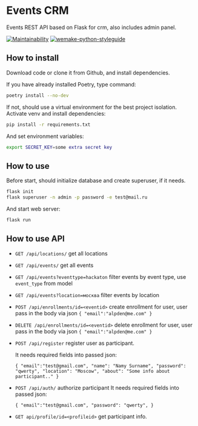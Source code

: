 # Events CRM

Events REST API based on Flask for crm, also includes admin panel.

[![Maintainability](https://api.codeclimate.com/v1/badges/7d9ada1345dd19a3aff1/maintainability)](https://codeclimate.com/github/alpden550/events-api/maintainability) [![wemake-python-styleguide](https://img.shields.io/badge/style-wemake-000000.svg)](https://github.com/wemake-services/wemake-python-styleguide)

## How to install

Download code or clone it from Github, and install dependencies.

If you have already installed Poetry, type command:

```bash
poetry install --no-dev
```

If not, should use a virtual environment for the best project isolation. Activate venv and install dependencies:

```bash
pip install -r requirements.txt
```

And set environment variables:

```bash
export SECRET_KEY=some extra secret key
```

## How to use

Before start, should initialize database and create superuser, if it needs.

```bash
flask init
flask superuser -n admin -p password -e test@mail.ru
```

And start web server:

```bash
flask run
```

## How to use API

* `GET /api/locations/` get all locations

* `GET /api/events/` get all events

* `GET /api/events?eventtype=hackaton` filter events by event type, use `event_type` from model

* `GET /api/events?location=москва` filter events by location

* `POST /api/enrollments/id=<eventid>` create enrollment for user, user pass in the body via json `{
   "email":"alpden@me.com"
   }`

* `DELETE /api/enrollments/id=<eventid>` delete enrollment for user, user pass in the body via json `{
   "email":"alpden@me.com"
   }`

* `POST /api/register` register user as participant.

  It needs required fields into passed json:

  `{
     "email":"test@gmail.com",
     "name": "Namу Surname",
     "password": "qwerty",
     "location": "Moscow",
     "about": "Some info about participant.."
  }`

* `POST /api/auth/` authorize participant
  It needs required fields into passed json:

  `{
     "email":"test@gmail.com",
     "password": "qwerty",
  }`

* `GET api/profile/id=<profileid>` get participant info.

